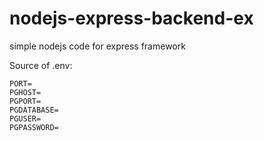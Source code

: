 # nodejs-express-backend-ex
simple nodejs code for express framework

Source of .env:

    PORT=
    PGHOST=
    PGPORT=
    PGDATABASE=
    PGUSER=
    PGPASSWORD=
